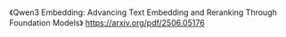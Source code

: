 《Qwen3 Embedding: Advancing Text Embedding and Reranking Through Foundation Models》 https://arxiv.org/pdf/2506.05176
